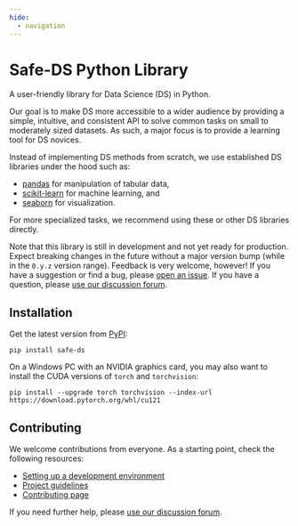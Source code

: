 ```yaml
---
hide:
  - navigation
---
```


# Safe-DS Python Library

A user-friendly library for Data Science (DS) in Python.

Our goal is to make DS more accessible to a wider audience by providing a simple, intuitive, and consistent API to solve
common tasks on small to moderately sized datasets. As such, a major focus is to provide a learning tool for DS novices.

Instead of implementing DS methods from scratch, we use established DS libraries under the hood such as:

* [pandas](https://pandas.pydata.org) for manipulation of tabular data,
* [scikit-learn](https://scikit-learn.org) for machine learning, and
* [seaborn](https://seaborn.pydata.org) for visualization.

For more specialized tasks, we recommend using these or other DS libraries directly.

Note that this library is still in development and not yet ready for production. Expect breaking changes in the future
without a major version bump (while in the `0.y.z` version range). Feedback is very welcome, however! If you have a
suggestion or find a bug, please [open an issue](https://github.com/Safe-DS/Library/issues/new/choose). If you have a
question, please [use our discussion forum][forum].

## Installation

Get the latest version from [PyPI](https://pypi.org/project/safe-ds):

```shell
pip install safe-ds
```

On a Windows PC with an NVIDIA graphics card, you may also want to install the CUDA versions of `torch` and `torchvision`:

```shell
pip install --upgrade torch torchvision --index-url https://download.pytorch.org/whl/cu121
```

## Contributing

We welcome contributions from everyone. As a starting point, check the following resources:

* [Setting up a development environment](https://library.safeds.com/en/latest/development/environment/)
* [Project guidelines](https://library.safeds.com/en/latest/development/project_guidelines/)
* [Contributing page](https://github.com/Safe-DS/Library/contribute)

If you need further help, please [use our discussion forum][forum].

[forum]: https://github.com/orgs/Safe-DS/discussions
